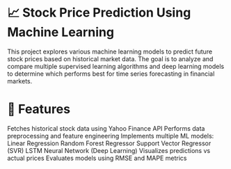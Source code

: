 # 📈 Stock Price Prediction Using Machine Learning
This project explores various machine learning models to predict future stock prices based on historical market data. The goal is to analyze and compare multiple supervised learning algorithms and deep learning models to determine which performs best for time series forecasting in financial markets.

# 🔧 Features
Fetches historical stock data using Yahoo Finance API
Performs data preprocessing and feature engineering
Implements multiple ML models:
Linear Regression
Random Forest Regressor
Support Vector Regressor (SVR)
LSTM Neural Network (Deep Learning)
Visualizes predictions vs actual prices
Evaluates models using RMSE and MAPE metrics

